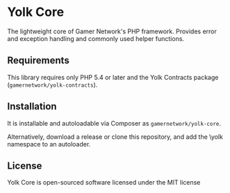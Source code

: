 
# Yolk Core

The lightweight core of Gamer Network's PHP framework. Provides error and exception handling and commonly used helper
functions.

## Requirements

This library requires only PHP 5.4 or later and the Yolk Contracts package (```gamernetwork/yolk-contracts```).

## Installation

It is installable and autoloadable via Composer as ```gamernetwork/yolk-core```.

Alternatively, download a release or clone this repository, and add the \yolk namespace to an autoloader.

## License

Yolk Core is open-sourced software licensed under the MIT license

